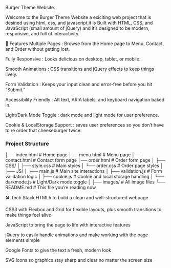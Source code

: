 Burger Theme Website.


Welcome to the Burger Theme Website a exiciting  web project that is desined using html, css, and javascript.it is 
Built with HTML, CSS, and JavaScript (small amount of jQuery) and it’s designed to be modern, responsive, and full of interactivity.


🚀 Features
Multiple Pages : Browse from the Home page to Menu, Contact, and Order without getting lost.

Fully Responsive : Looks delicious on desktop, tablet, or mobile.

Smooth Animations : CSS transitions and jQuery effects to keep things lively.

Form Validation :  Keeps your input clean and error-free before you hit “Submit.”

Accessibility Friendly :  Alt text, ARIA labels, and keyboard navigation baked in.

Light/Dark Mode Toggle : dark mode and light mode for user preference.

Cookie & LocalStorage Support : saves user preferences so you don’t have to re order that cheeseburger twice.

### Project Structure

│── index.html # Home page
│── menu.html # Menu page
│── contact.html # Contact form page
│── order.html # Order form page
│
├── CSS/
│ ├── style.css # Main styles
│ └── order.css # Order page styles
│
├── JS/
│ ├── main.js # Main site interactions
│ ├── validation.js # Form validation logic
│ ├── cookie.js # Cookie and local storage handling
│ └── darkmode.js # Light/Dark mode toggle
│
├── images/ # All image files
└── README.md # This file you’re reading now


🛠️ Tech Stack
HTML5 to build a clean and well-structured webpage

CSS3 with Flexbox and Grid for flexible layouts, plus smooth transitions to make things feel alive

JavaScript to bring the page to life with interactive features

jQuery to easily handle animations and make working with the page elements simple

Google Fonts to give the text a fresh, modern look

SVG Icons so graphics stay sharp and clear no matter the screen size
